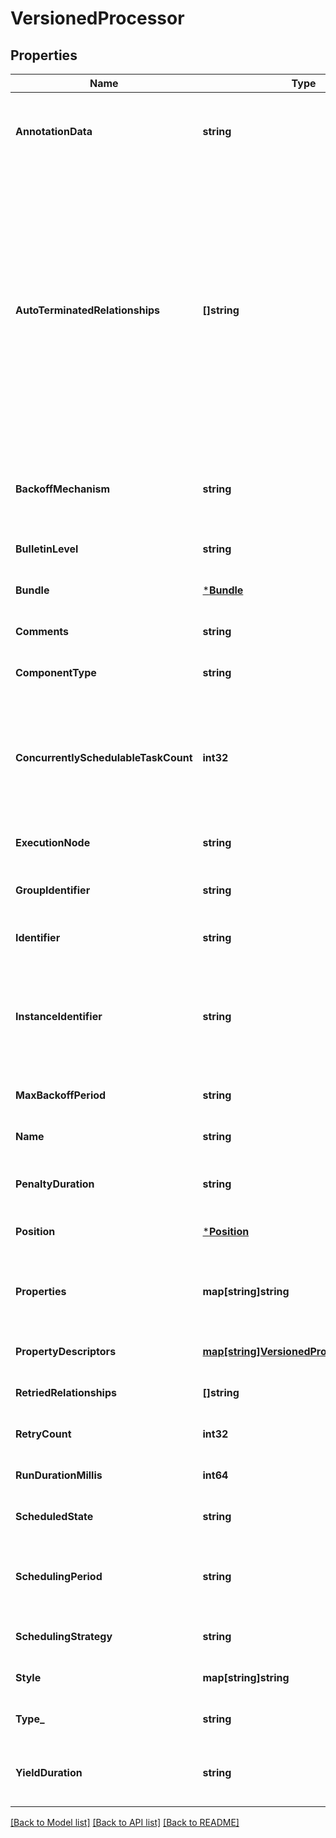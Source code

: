 # VersionedProcessor

## Properties
Name | Type | Description | Notes
------------ | ------------- | ------------- | -------------
**AnnotationData** | **string** | The annotation data for the processor used to relay configuration between a custom UI and the procesosr. | [optional] [default to null]
**AutoTerminatedRelationships** | **[]string** | The names of all relationships that cause a flow file to be terminated if the relationship is not connected elsewhere. This property differs from the &#x27;isAutoTerminate&#x27; property of the RelationshipDTO in that the RelationshipDTO is meant to depict the current configuration, whereas this property can be set in a DTO when updating a Processor in order to change which Relationships should be auto-terminated. | [optional] [default to null]
**BackoffMechanism** | **string** | Determines whether the FlowFile should be penalized or the processor should be yielded between retries. | [optional] [default to null]
**BulletinLevel** | **string** | The level at which the processor will report bulletins. | [optional] [default to null]
**Bundle** | [***Bundle**](Bundle.md) |  | [optional] [default to null]
**Comments** | **string** | The user-supplied comments for the component | [optional] [default to null]
**ComponentType** | **string** |  | [optional] [default to null]
**ConcurrentlySchedulableTaskCount** | **int32** | The number of tasks that should be concurrently schedule for the processor. If the processor doesn&#x27;t allow parallol processing then any positive input will be ignored. | [optional] [default to null]
**ExecutionNode** | **string** | Indicates the node where the process will execute. | [optional] [default to null]
**GroupIdentifier** | **string** | The ID of the Process Group that this component belongs to | [optional] [default to null]
**Identifier** | **string** | The component&#x27;s unique identifier | [optional] [default to null]
**InstanceIdentifier** | **string** | The instance ID of an existing component that is described by this VersionedComponent, or null if this is not mapped to an instantiated component | [optional] [default to null]
**MaxBackoffPeriod** | **string** | Maximum amount of time to be waited during a retry period. | [optional] [default to null]
**Name** | **string** | The component&#x27;s name | [optional] [default to null]
**PenaltyDuration** | **string** | The amout of time that is used when the process penalizes a flowfile. | [optional] [default to null]
**Position** | [***Position**](Position.md) |  | [optional] [default to null]
**Properties** | **map[string]string** | The properties for the component. Properties whose value is not set will only contain the property name. | [optional] [default to null]
**PropertyDescriptors** | [**map[string]VersionedPropertyDescriptor**](VersionedPropertyDescriptor.md) | The property descriptors for the component. | [optional] [default to null]
**RetriedRelationships** | **[]string** | All the relationships should be retried. | [optional] [default to null]
**RetryCount** | **int32** | Overall number of retries. | [optional] [default to null]
**RunDurationMillis** | **int64** | The run duration for the processor in milliseconds. | [optional] [default to null]
**ScheduledState** | **string** | The scheduled state of the component | [optional] [default to null]
**SchedulingPeriod** | **string** | The frequency with which to schedule the processor. The format of the value will depend on th value of schedulingStrategy. | [optional] [default to null]
**SchedulingStrategy** | **string** | Indicates how the processor should be scheduled to run. | [optional] [default to null]
**Style** | **map[string]string** | Stylistic data for rendering in a UI | [optional] [default to null]
**Type_** | **string** | The type of the extension component | [optional] [default to null]
**YieldDuration** | **string** | The amount of time that must elapse before this processor is scheduled again after yielding. | [optional] [default to null]

[[Back to Model list]](../README.md#documentation-for-models) [[Back to API list]](../README.md#documentation-for-api-endpoints) [[Back to README]](../README.md)

